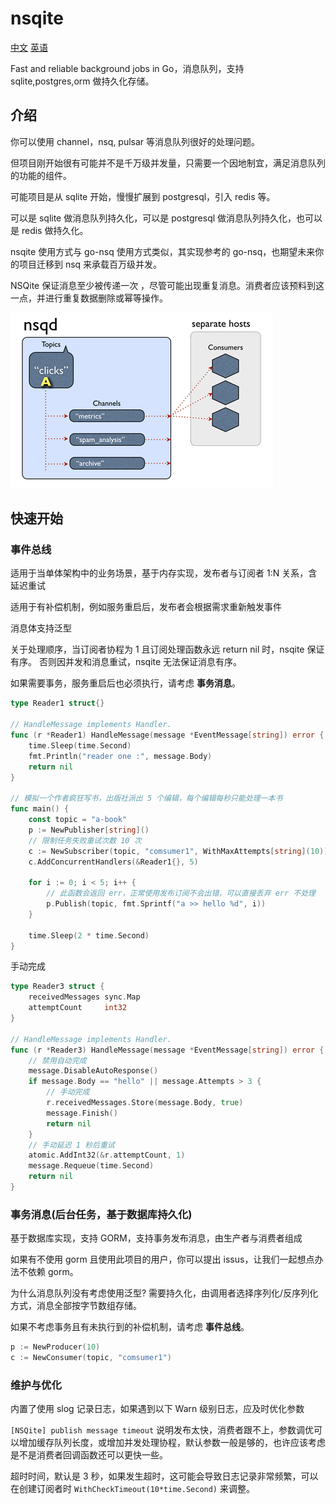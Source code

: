 # nsqite

[中文](./README_CN.md)  [英语](./README.md)

Fast and reliable background jobs in Go，消息队列，支持 sqlite,postgres,orm 做持久化存储。

## 介绍

你可以使用 channel，nsq, pulsar 等消息队列很好的处理问题。

但项目刚开始很有可能并不是千万级并发量，只需要一个因地制宜，满足消息队列的功能的组件。

可能项目是从 sqlite 开始，慢慢扩展到 postgresql，引入 redis 等。

可以是 sqlite 做消息队列持久化，可以是 postgresql 做消息队列持久化，也可以是 redis 做持久化。

nsqite 使用方式与 go-nsq 使用方式类似，其实现参考的 go-nsq，也期望未来你的项目迁移到 nsq 来承载百万级并发。

NSQite 保证消息至少被传递一次 ，尽管可能出现重复消息。消费者应该预料到这一点，并进行重复数据删除或幂等操作。

![](./docs/1.gif)

## 快速开始

### 事件总线

适用于当单体架构中的业务场景，基于内存实现，发布者与订阅者 1:N 关系，含延迟重试

适用于有补偿机制，例如服务重启后，发布者会根据需求重新触发事件

消息体支持泛型

关于处理顺序，当订阅者协程为 1 且订阅处理函数永远 return nil 时，nsqite 保证有序。
否则因并发和消息重试，nsqite 无法保证消息有序。

如果需要事务，服务重启后也必须执行，请考虑 **事务消息**。

```go
type Reader1 struct{}

// HandleMessage implements Handler.
func (r *Reader1) HandleMessage(message *EventMessage[string]) error {
	time.Sleep(time.Second)
	fmt.Println("reader one :", message.Body)
	return nil
}

// 模拟一个作者疯狂写书，出版社派出 5 个编辑，每个编辑每秒只能处理一本书
func main() {
	const topic = "a-book"
	p := NewPublisher[string]()
	// 限制任务失败重试次数 10 次
	c := NewSubscriber(topic, "comsumer1", WithMaxAttempts[string](10))
	c.AddConcurrentHandlers(&Reader1{}, 5)

	for i := 0; i < 5; i++ {
		// 此函数会返回 err，正常使用发布订阅不会出错，可以直接丢弃 err 不处理
		p.Publish(topic, fmt.Sprintf("a >> hello %d", i))
	}

	time.Sleep(2 * time.Second)
}

```

手动完成
```go
type Reader3 struct {
	receivedMessages sync.Map
	attemptCount     int32
}

// HandleMessage implements Handler.
func (r *Reader3) HandleMessage(message *EventMessage[string]) error {
	// 禁用自动完成
	message.DisableAutoResponse()
	if message.Body == "hello" || message.Attempts > 3 {
		// 手动完成
		r.receivedMessages.Store(message.Body, true)
		message.Finish()
		return nil
	}
	// 手动延迟 1 秒后重试
	atomic.AddInt32(&r.attemptCount, 1)
	message.Requeue(time.Second)
	return nil
}
```

### 事务消息(后台任务，基于数据库持久化)

基于数据库实现，支持 GORM，支持事务发布消息，由生产者与消费者组成

如果有不使用 gorm 且使用此项目的用户，你可以提出 issus，让我们一起想点办法不依赖 gorm。

为什么消息队列没有考虑使用泛型? 需要持久化，由调用者选择序列化/反序列化方式，消息全部按字节数组存储。

如果不考虑事务且有未执行到的补偿机制，请考虑 **事件总线**。

```go
p := NewProducer(10)
c := NewConsumer(topic, "comsumer1")
```


### 维护与优化

内置了使用 slog 记录日志，如果遇到以下 Warn 级别日志，应及时优化参数

`[NSQite] publish message timeout` 说明发布太快，消费者跟不上，参数调优可以增加缓存队列长度，或增加并发处理协程，默认参数一般是够的，也许应该考虑是不是消费者回调函数还可以更快一些。

超时时间，默认是 3 秒，如果发生超时，这可能会导致日志记录非常频繁，可以在创建订阅者时 `WithCheckTimeout(10*time.Second)` 来调整。
